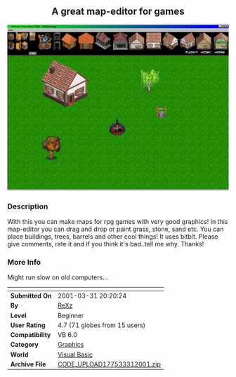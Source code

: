 ﻿<div align="center">

## A great map\-editor for games

<img src="PIC20013311326348412.jpg">
</div>

### Description

With this you can make maps for rpg games with very good graphics! In this map-editor you can drag and drop or paint grass, stone, sand etc. You can place buildings, trees, barrels and other cool things! It uses bitblt. Please give comments, rate it and if you think it's bad..tell me why. Thanks!
 
### More Info
 
Might run slow on old computers...


<span>             |<span>
---                |---
**Submitted On**   |2001-03-31 20:20:24
**By**             |[ReXz](https://github.com/Planet-Source-Code/PSCIndex/blob/master/ByAuthor/rexz.md)
**Level**          |Beginner
**User Rating**    |4.7 (71 globes from 15 users)
**Compatibility**  |VB 6\.0
**Category**       |[Graphics](https://github.com/Planet-Source-Code/PSCIndex/blob/master/ByCategory/graphics__1-46.md)
**World**          |[Visual Basic](https://github.com/Planet-Source-Code/PSCIndex/blob/master/ByWorld/visual-basic.md)
**Archive File**   |[CODE\_UPLOAD177533312001\.zip](https://github.com/Planet-Source-Code/rexz-a-great-map-editor-for-games__1-22049/archive/master.zip)








